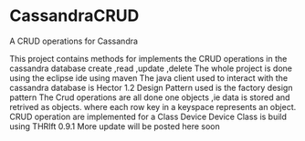CassandraCRUD
=============

A CRUD operations for Cassandra

This project contains methods for implements the CRUD operations in the cassandra database 
create ,read ,update ,delete
The whole project is done using the eclipse ide using maven 
The java client used to interact with the cassandra database is Hector 1.2
Design Pattern used is the factory design pattern 
The Crud operations are all done one objects ,ie data is stored and retrived as objects.
where each row key in a keyspace represents an object.
CRUD operation are implemented for a Class Device
Device Class is build using THRIft 0.9.1 
More update will be posted here soon
